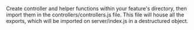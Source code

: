 Create controller and helper functions within your feature's directory, then import them in the controllers/controllers.js file. This file will house all the exports, which will be imported on server/index.js in a destructured object.